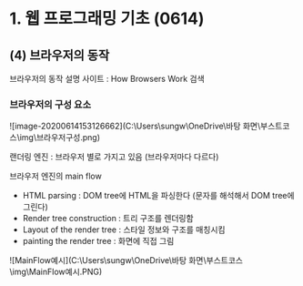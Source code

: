 # 1. 웹 프로그래밍  기초 (0614)

## (4) 브라우저의 동작



브라우저의 동작 설명 사이트 : How Browsers Work 검색

### 브라우저의 구성 요소

![image-20200614153126662](C:\Users\sungw\OneDrive\바탕 화면\부스트코스\img\브라우저구성.png)

랜더링 엔진 : 브라우저 별로 가지고 있음 (브라우저마다 다르다)

브라우저 엔진의 main flow 

- HTML parsing : DOM tree에 HTML을 파싱한다 (문자를 해석해서 DOM tree에 그린다)
- Render tree construction : 트리 구조를 렌더링함
- Layout of the render tree : 스타일 정보와 구조를 매칭시킴
- painting the render tree : 화면에 직접 그림

![MainFlow예시](C:\Users\sungw\OneDrive\바탕 화면\부스트코스\img\MainFlow예시.PNG)

